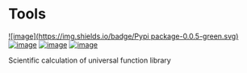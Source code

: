 # Tools

[![image](https://img.shields.io/badge/Pypi package-0.0.5-green.svg)](https://pypi.org/project/guang)
[![image](https://img.shields.io/badge/python-3.X-blue.svg)](https://www.python.org/)
[![image](https://img.shields.io/badge/license-GNU-blue.svg)](LICENSE)
[![image](https://img.shields.io/badge/author-K.y-orange.svg)](https://github.com/beidongjiedeguang)



Scientific calculation of universal function library

